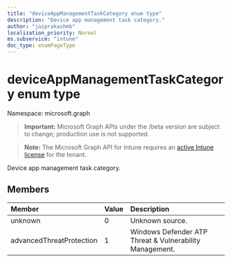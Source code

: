 ```yaml
---
title: "deviceAppManagementTaskCategory enum type"
description: "Device app management task category."
author: "jaiprakashmb"
localization_priority: Normal
ms.subservice: "intune"
doc_type: enumPageType
---
```


# deviceAppManagementTaskCategory enum type

Namespace: microsoft.graph
> **Important:** Microsoft Graph APIs under the /beta version are subject to change; production use is not supported.

> **Note:** The Microsoft Graph API for Intune requires an [active Intune license](https://go.microsoft.com/fwlink/?linkid=839381) for the tenant.


Device app management task category.

## Members
|Member|Value|Description|
|:---|:---|:---|
|unknown|0|Unknown source.|
|advancedThreatProtection|1|Windows Defender ATP Threat & Vulnerability Management.|
